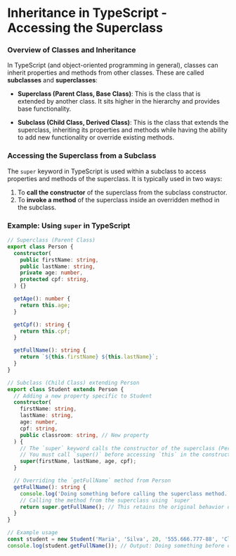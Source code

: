 # Inheritance in TypeScript - Accessing the Superclass

### Overview of Classes and Inheritance

In TypeScript (and object-oriented programming in general), classes can inherit properties and methods from other classes. These are called **subclasses** and **superclasses**:

- **Superclass (Parent Class, Base Class)**: This is the class that is extended by another class. It sits higher in the hierarchy and provides base functionality.

- **Subclass (Child Class, Derived Class)**: This is the class that extends the superclass, inheriting its properties and methods while having the ability to add new functionality or override existing methods.

### Accessing the Superclass from a Subclass

The `super` keyword in TypeScript is used within a subclass to access properties and methods of the superclass. It is typically used in two ways:

1. To **call the constructor** of the superclass from the subclass constructor.
2. To **invoke a method** of the superclass inside an overridden method in the subclass.

### Example: Using `super` in TypeScript

```typescript
// Superclass (Parent Class)
export class Person {
  constructor(
    public firstName: string,
    public lastName: string,
    private age: number,
    protected cpf: string,
  ) {}

  getAge(): number {
    return this.age;
  }

  getCpf(): string {
    return this.cpf;
  }

  getFullName(): string {
    return `${this.firstName} ${this.lastName}`;
  }
}

// Subclass (Child Class) extending Person
export class Student extends Person {
  // Adding a new property specific to Student
  constructor(
    firstName: string,
    lastName: string,
    age: number,
    cpf: string,
    public classroom: string, // New property
  ) {
    // The `super` keyword calls the constructor of the superclass (Person)
    // You must call `super()` before accessing `this` in the constructor of a subclass
    super(firstName, lastName, age, cpf);
  }

  // Overriding the `getFullName` method from Person
  getFullName(): string {
    console.log('Doing something before calling the superclass method...');
    // Calling the method from the superclass using `super`
    return super.getFullName(); // This retains the original behavior of the method
  }
}

// Example usage
const student = new Student('Maria', 'Silva', 20, '555.666.777-88', 'Classroom 101');
console.log(student.getFullName()); // Output: Doing something before calling the superclass method... \n Maria Silva
```
